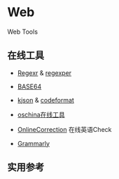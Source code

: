 # Web
Web Tools


## 在线工具

- [Regexr](http://www.regexr.com/) & [regexper](https://regexper.com/)

- [BASE64](http://www1.tc711.com/tool/BASE64.htm)

- [kjson](http://www.kjson.com/) & [codeformat](http://tool.oschina.net/codeformat/json)

- [oschina在线工具](http://tool.oschina.net/)

- [OnlineCorrection](http://www.onlinecorrection.com/) 在线英语Check

- [Grammarly](https://www.grammarly.com/)

## 实用参考  







